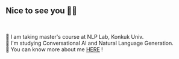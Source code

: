 <br>

## Nice to see you :raising_hand_woman:

<br>

:seedling: I am taking master's course at NLP Lab, Konkuk Univ. <br>
:star2: I'm studying Conversational AI and Natural Language Generation. <br>
:page_with_curl: You can know more about me [HERE](https://github.com/BitnaKeum/BitnaKeum/blob/main/CV.pdf) ! <br>

  
  <br>
